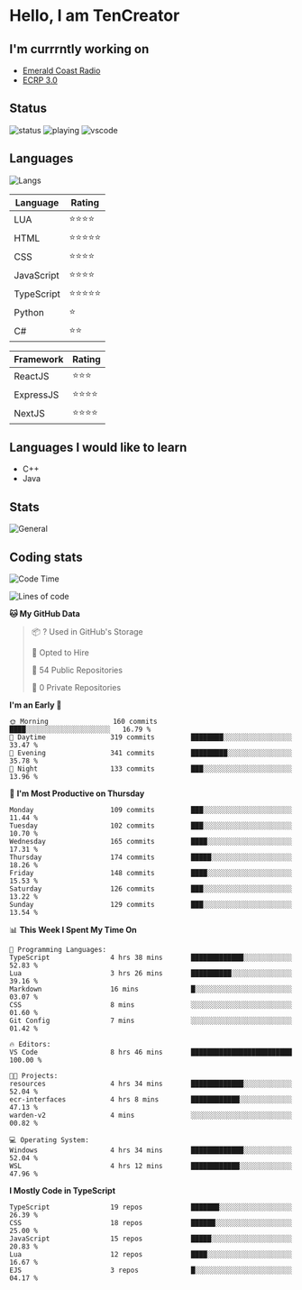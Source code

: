 # Hello, I am TenCreator

## I'm currrntly working on
- [Emerald Coast Radio](https://listen.emeraldcoastrp.com/)
- [ECRP 3.0](http://github.com/Emerald-Coast-Roleplay/)

## Status
![status](https://api.statusbadges.me/badge/status/518334475038359555?simple=true&style=for-the-badge)
![playing](https://api.statusbadges.me/badge/playing/518334475038359555?style=for-the-badge)
![vscode](https://api.statusbadges.me/badge/vscode/518334475038359555?style=for-the-badge)

## Languages
![Langs](https://github-readme-stats.vercel.app/api/top-langs/?username=tencreator&layout=compact&theme=radical)


|Language|Rating|
|--------|------|
|LUA|⭐️⭐️⭐️⭐️|
|HTML|⭐️⭐️⭐️⭐️⭐️|
|CSS|⭐️⭐️⭐️⭐️|
|JavaScript|⭐️⭐️⭐️⭐️|
|TypeScript|⭐️⭐️⭐️⭐️⭐️|
|Python|⭐️|
|C#|⭐️⭐️ |

|Framework|Rating|
|--------|------|
|ReactJS|⭐️⭐️⭐|
|ExpressJS|⭐️⭐️⭐️⭐️|
|NextJS|⭐️⭐️⭐⭐️|

## Languages I would like to learn
- C++
- Java

## Stats
![General](https://github-readme-stats.vercel.app/api?username=tencreator&show_icons=true&theme=radical)

## Coding stats

<!--START_SECTION:waka-->
![Code Time](http://img.shields.io/badge/Code%20Time-281%20hrs%2036%20mins-blue)

![Lines of code](https://img.shields.io/badge/From%20Hello%20World%20I%27ve%20Written-1.3%20million%20lines%20of%20code-blue)

**🐱 My GitHub Data** 

> 📦 ? Used in GitHub's Storage 
 > 
> 💼 Opted to Hire
 > 
> 📜 54 Public Repositories 
 > 
> 🔑 0 Private Repositories 
 > 
**I'm an Early 🐤** 

```text
🌞 Morning                160 commits         ████░░░░░░░░░░░░░░░░░░░░░   16.79 % 
🌆 Daytime                319 commits         ████████░░░░░░░░░░░░░░░░░   33.47 % 
🌃 Evening                341 commits         █████████░░░░░░░░░░░░░░░░   35.78 % 
🌙 Night                  133 commits         ███░░░░░░░░░░░░░░░░░░░░░░   13.96 % 
```
📅 **I'm Most Productive on Thursday** 

```text
Monday                   109 commits         ███░░░░░░░░░░░░░░░░░░░░░░   11.44 % 
Tuesday                  102 commits         ███░░░░░░░░░░░░░░░░░░░░░░   10.70 % 
Wednesday                165 commits         ████░░░░░░░░░░░░░░░░░░░░░   17.31 % 
Thursday                 174 commits         █████░░░░░░░░░░░░░░░░░░░░   18.26 % 
Friday                   148 commits         ████░░░░░░░░░░░░░░░░░░░░░   15.53 % 
Saturday                 126 commits         ███░░░░░░░░░░░░░░░░░░░░░░   13.22 % 
Sunday                   129 commits         ███░░░░░░░░░░░░░░░░░░░░░░   13.54 % 
```


📊 **This Week I Spent My Time On** 

```text
💬 Programming Languages: 
TypeScript               4 hrs 38 mins       █████████████░░░░░░░░░░░░   52.83 % 
Lua                      3 hrs 26 mins       ██████████░░░░░░░░░░░░░░░   39.16 % 
Markdown                 16 mins             █░░░░░░░░░░░░░░░░░░░░░░░░   03.07 % 
CSS                      8 mins              ░░░░░░░░░░░░░░░░░░░░░░░░░   01.60 % 
Git Config               7 mins              ░░░░░░░░░░░░░░░░░░░░░░░░░   01.42 % 

🔥 Editors: 
VS Code                  8 hrs 46 mins       █████████████████████████   100.00 % 

🐱‍💻 Projects: 
resources                4 hrs 34 mins       █████████████░░░░░░░░░░░░   52.04 % 
ecr-interfaces           4 hrs 8 mins        ████████████░░░░░░░░░░░░░   47.13 % 
warden-v2                4 mins              ░░░░░░░░░░░░░░░░░░░░░░░░░   00.82 % 

💻 Operating System: 
Windows                  4 hrs 34 mins       █████████████░░░░░░░░░░░░   52.04 % 
WSL                      4 hrs 12 mins       ████████████░░░░░░░░░░░░░   47.96 % 
```

**I Mostly Code in TypeScript** 

```text
TypeScript               19 repos            ███████░░░░░░░░░░░░░░░░░░   26.39 % 
CSS                      18 repos            ██████░░░░░░░░░░░░░░░░░░░   25.00 % 
JavaScript               15 repos            █████░░░░░░░░░░░░░░░░░░░░   20.83 % 
Lua                      12 repos            ████░░░░░░░░░░░░░░░░░░░░░   16.67 % 
EJS                      3 repos             █░░░░░░░░░░░░░░░░░░░░░░░░   04.17 % 
```




<!--END_SECTION:waka-->
